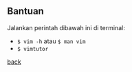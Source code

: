 ## Bantuan
Jalankan perintah dibawah ini di terminal:
- `$ vim -h` atau `$ man vim`
- `$ vimtutor`

[back](./)
